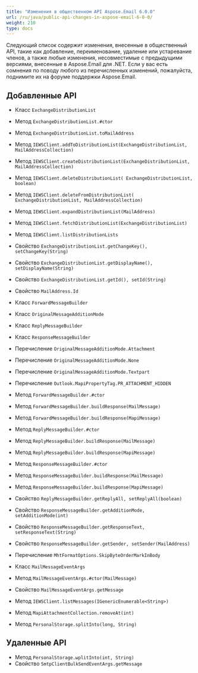 ```yaml
---
title: "Изменения в общественном API Aspose.Email 6.0.0"
url: /ru/java/public-api-changes-in-aspose-email-6-0-0/
weight: 210
type: docs
---
```


Следующий список содержит изменения, внесенные в общественный API, такие как добавление, переименование, удаление или устаревание членов, а также любые изменения, несовместимые с предыдущими версиями, внесенные в Aspose.Email для .NET. Если у вас есть сомнения по поводу любого из перечисленных изменений, пожалуйста, поднимите их на форуме поддержки Aspose.Email.
## **Добавленные API**
- Класс `ExchangeDistributionList`
- Метод `ExchangeDistributionList.#ctor`
- Метод `ExchangeDistributionList.toMailAddress`
- Метод `IEWSClient.addToDistributionList(ExchangeDistributionList, MailAddressCollection)`
- Метод `IEWSClient.createDistributionList(ExchangeDistributionList, MailAddressCollection)`
- Метод `IEWSClient.deleteDistributionList( ExchangeDistributionList, boolean)`
- Метод `IEWSClient.deleteFromDistributionList( ExchangeDistributionList, MailAddressCollection)`
- Метод `IEWSClient.expandDistributionList(MailAddress)`
- Метод `IEWSClient.fetchDistributionList(ExchangeDistributionList)`
- Метод `IEWSClient.listDistributionLists`
- Свойство `ExchangeDistributionList.getChangeKey(), setChangeKey(String)`
- Свойство `ExchangeDistributionList.getDisplayName(), setDisplayName(String)`
- Свойство `ExchangeDistributionList.getId(), setId(String)`
- Свойство `MailAddress.Id`

- Класс `ForwardMessageBuilder`
- Класс `OriginalMessageAdditionMode`
- Класс `ReplyMessageBuilder`
- Класс `ResponseMessageBuilder`
- Перечисление `OriginalMessageAdditionMode.Attachment`
- Перечисление `OriginalMessageAdditionMode.None`
- Перечисление `OriginalMessageAdditionMode.Textpart`
- Перечисление `Outlook.MapiPropertyTag.PR_ATTACHMENT_HIDDEN`
- Метод `ForwardMessageBuilder.#ctor`
- Метод `ForwardMessageBuilder.buildResponse(MailMessage)`
- Метод `ForwardMessageBuilder.buildResponse(MapiMessage)`
- Метод `ReplyMessageBuilder.#ctor`
- Метод `ReplyMessageBuilder.buildResponse(MailMessage)`
- Метод `ReplyMessageBuilder.buildResponse(MapiMessage)`
- Метод `ResponseMessageBuilder.#ctor`
- Метод `ResponseMessageBuilder.buildResponse(MailMessage)`
- Метод `ResponseMessageBuilder.buildResponse(MapiMessage)`
- Свойство `ReplyMessageBuilder.getReplyAll, setReplyAll(boolean)`
- Свойство `ResponseMessageBuilder.getAdditionMode, setAdditionMode(int)`
- Свойство `ResponseMessageBuilder.getResponseText, setResponseText(String)`
- Свойство `ResponseMessageBuilder.getSender, setSender(MailAddress)`

- Перечисление `MhtFormatOptions.SkipByteOrderMarkInBody`

- Класс `MailMessageEventArgs`
- Метод `MailMessageEventArgs.#ctor(MailMessage)`
- Свойство `MailMessageEventArgs.getMessage`
- Метод `IEWSClient.listMessages(IGenericEnumerable<String>)`

- Метод `MapiAttachmentCollection.removeAt(int)`
- Метод `PersonalStorage.splitInto(long, String)`
## **Удаленные API**
- Метод `PersonalStorage.ыplitInto(int, String)`
- Свойство `SmtpClientBulkSendEventArgs.getMessage`